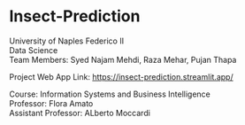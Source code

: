 # Insect-Prediction

University of Naples Federico II <br/>
Data Science<br/>
Team Members: Syed Najam Mehdi, Raza Mehar, Pujan Thapa<br/>


Project Web App Link: https://insect-prediction.streamlit.app/

Course: Information Systems and Business Intelligence <br/>
Professor: Flora Amato<br/>
Assistant Professor: ALberto Moccardi<br/>
